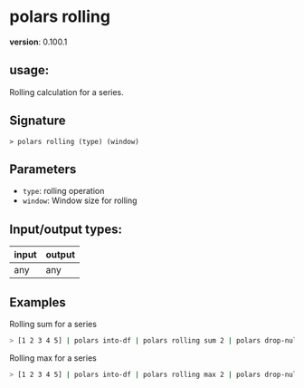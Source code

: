# polars rolling

**version**: 0.100.1

## **usage**:

Rolling calculation for a series.

## Signature

`> polars rolling (type) (window)`

## Parameters

- `type`: rolling operation
- `window`: Window size for rolling

## Input/output types:

| input | output |
| ----- | ------ |
| any   | any    |

## Examples

Rolling sum for a series

```bash
> [1 2 3 4 5] | polars into-df | polars rolling sum 2 | polars drop-nulls
```

Rolling max for a series

```bash
> [1 2 3 4 5] | polars into-df | polars rolling max 2 | polars drop-nulls
```
